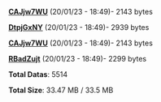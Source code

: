 [**CAJjw7WU**](/data/CAJjw7WU.txt) (20/01/23 - 18:49)- 2143 bytes

[**DtpjGxNY**](/data/DtpjGxNY.txt) (20/01/23 - 18:49)- 2939 bytes

[**CAJjw7WU**](/data/CAJjw7WU.txt) (20/01/23 - 18:49)- 2143 bytes

[**RBadZujt**](/data/RBadZujt.txt) (20/01/23 - 18:49)- 2299 bytes

**Total Datas**: 5514

**Total Size**: 33.47 MB / 33.5 MB
